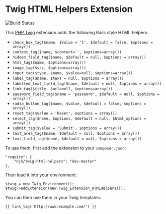 Twig HTML Helpers Extension
===========================

[![Build Status](https://travis-ci.org/njh/twig-html-helpers.svg?branch=master)](https://travis-ci.org/njh/twig-html-helpers)

This [PHP Twig] extension adds the following Rails style HTML helpers:

* ```check_box_tag($name, $value = '1', $default = false, $options = array())```
* ```content_tag($name, $content='', $options=array())```
* ```hidden_field_tag($name, $default = null, $options = array())```
* ```html_tag($name, $options=array())```
* ```image_tag($src, $options=array())```
* ```input_tag($type, $name, $value=null, $options=array())```
* ```label_tag($name, $text = null, $options = array())```
* ```labelled_text_field_tag($name, $default = null, $options = array())```
* ```link_tag($title, $url=null, $options=array())```
* ```password_field_tag($name = 'password', $default = null, $options = array())```
* ```radio_button_tag($name, $value, $default = false, $options = array())```
* ```reset_tag($value = 'Reset', $options = array())```
* ```select_tag($name, $options, $default = null, $html_options = array())```
* ```submit_tag($value = 'Submit', $options = array())```
* ```text_area_tag($name, $default = null, $options = array())```
* ```text_field_tag($name, $default = null, $options = array())```


To use them, first add the extension to your ```composer.json```:

    "require": {
        "njh/twig-html-helpers": "dev-master"
    },

Then load it into your environment:

    $twig = new Twig_Environment();
    $twig->addExtension(new Twig_Extension_HTMLHelpers());


You can then use them in your Twig templates:

    {{ link_tag('http://www.example.com/') }}



[PHP Twig]: http://twig.sensiolabs.org
